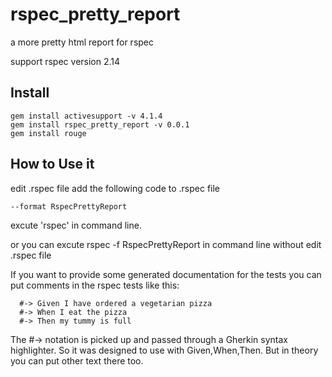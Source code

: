 rspec_pretty_report
===================

a more pretty html report for rspec

support rspec version 2.14

## Install

```
gem install activesupport -v 4.1.4
gem install rspec_pretty_report -v 0.0.1
gem install rouge
```

## How to Use it

edit .rspec file
add the following code to .rspec file
```
--format RspecPrettyReport
```

excute 'rspec' in command line.

or you can excute rspec -f RspecPrettyReport  in command line without edit .rspec file


If you want to provide some generated documentation for the tests you can put comments in the rspec tests like this:
```
  #-> Given I have ordered a vegetarian pizza
  #-> When I eat the pizza
  #-> Then my tummy is full
```
The #-> notation is picked up and passed through a Gherkin syntax highlighter. So it was designed to use with Given,When,Then. But in theory you can put other text there too.

